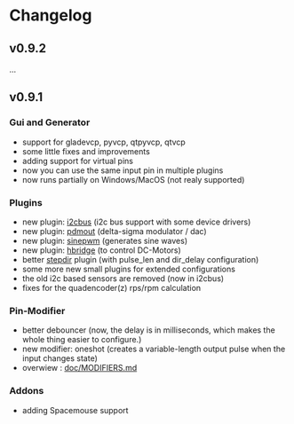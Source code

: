 # Changelog

## v0.9.2

...


## v0.9.1

### Gui and Generator
* support for gladevcp, pyvcp, qtpyvcp, qtvcp
* some little fixes and improvements
* adding support for virtual pins
* now you can use the same input pin in multiple plugins
* now runs partially on Windows/MacOS (not realy supported)

### Plugins
* new plugin: [i2cbus](riocore/plugins/i2cbus/README.md) (i2c bus support with some device drivers)
* new plugin: [pdmout](riocore/plugins/pdmout/README.md) (delta-sigma modulator / dac)
* new plugin: [sinepwm](riocore/plugins/sinepwm/README.md) (generates sine waves)
* new plugin: [hbridge](riocore/plugins/hbridge/README.md) (to control DC-Motors)
* better [stepdir](riocore/plugins/stepdir/README.md) plugin (with pulse_len and dir_delay configuration)
* some more new small plugins for extended configurations
* the old i2c based sensors are removed (now in i2cbus)
* fixes for the quadencoder(z) rps/rpm calculation

### Pin-Modifier
* better debouncer (now, the delay is in milliseconds, which makes the whole thing easier to configure.)
* new modifier: oneshot (creates a variable-length output pulse when the input changes state)
* overwiew : [doc/MODIFIERS.md](doc/MODIFIERS.md)

### Addons
* adding Spacemouse support
